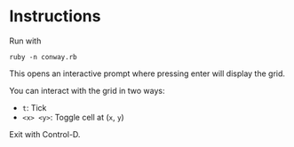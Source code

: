 # Instructions

Run with

    ruby -n conway.rb

This opens an interactive prompt where pressing enter will display the grid.

You can interact with the grid in two ways:
- `t`: Tick
- `<x> <y>`: Toggle cell at (`x`, `y`)

Exit with Control-D.
